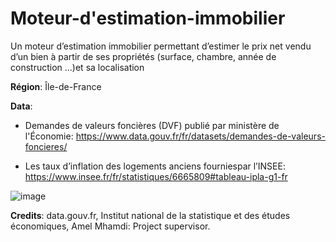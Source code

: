 # Moteur-d'estimation-immobilier 
Un moteur d’estimation immobilier permettant d’estimer le prix net vendu d’un bien à partir de ses propriétés (surface, chambre, année de construction ...)et sa localisation

**Région**: Île-de-France

**Data**: 

  - Demandes de valeurs foncières (DVF) publié par ministère de l'Économie:
  https://www.data.gouv.fr/fr/datasets/demandes-de-valeurs-foncieres/
  
  - Les taux d’inflation des logements anciens fourniespar l’INSEE:
  https://www.insee.fr/fr/statistiques/6665809#tableau-ipla-g1-fr
  
![image](https://user-images.githubusercontent.com/103390948/218262256-756cb76b-e644-4d38-9dfb-db09128aaea4.png)

**Credits**: data.gouv.fr, Institut national de la statistique et des études économiques, Amel Mhamdi: Project supervisor.
